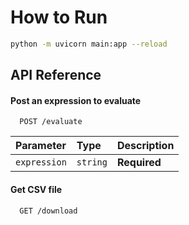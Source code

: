 
# How to Run

```bash
python -m uvicorn main:app --reload
```

## API Reference

#### Post an expression to evaluate

```http
  POST /evaluate
```

| Parameter | Type     | Description                |
| :-------- | :------- | :------------------------- |
| `expression` | `string` | **Required** |

#### Get CSV file 

```http
  GET /download
```
